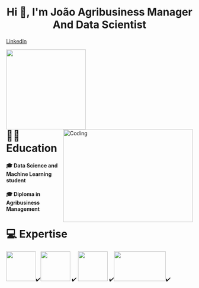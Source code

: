 # <h1 align="center">Hi 👋, I'm João Agribusiness Manager And Data Scientist</h1>
<a href="https://www.linkedin.com/in/joaopaulobell/" class="button big">Linkedin</a>

<img align= "left" height="215" src= "https://github-readme-stats.vercel.app/api?username=joaopaulobell&show_icons=true&theme=blue-green"></img>
<img align="right" alt="Coding" width="350" height="250" src="https://cdn.dribbble.com/users/2441144/screenshots/6176533/media/d56661802f6ac3c936ea43fde2b2bbd2.gif">
<br/><br/><br/><br/><br/><br/><br/><br/><br/><br/>

#  :man_student: Education
#### 🎓 Data Science and Machine Learning student
#### 🎓 Diploma in Agribusiness Management

#  💻 Expertise
 <img src="https://cdn.jsdelivr.net/gh/devicons/devicon/icons/python/python-original-wordmark.svg" width="80" height="80"/>✔️<img src="https://cdn.jsdelivr.net/gh/devicons/devicon/icons/r/r-original.svg" width="80" height="80" />  ✔️  <img src="https://cdn.jsdelivr.net/gh/devicons/devicon/icons/arduino/arduino-original-wordmark.svg" width="80" height="80"/> ✔️<img src= "https://cdn.icon-icons.com/icons2/2699/PNG/512/microsoft_powerbi_logo_icon_169958.png" width="140" height="80" />✔️

